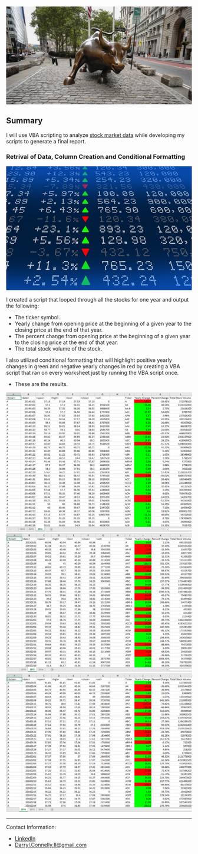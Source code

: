   ![Bull](Images/charging-bull.jpg)

## Summary

I will use VBA scripting to analyze [stock market data](Resources/Multiple_year_stock_data.xlsx) while developing my scripts to generate a final report.

### Retrival of Data, Column Creation and Conditional Formatting

  ![Stock Market](Images/stockmarket.jpg)

I created a script that looped through all the stocks for one year and output the following:

  * The ticker symbol.
  * Yearly change from opening price at the beginning of a given year to the closing price at the end of that year.
  * The percent change from opening price at the beginning of a given year to the closing price at the end of that year.
  * The total stock volume of the stock.

I also utilized conditional formatting that will highlight positive yearly changes in green and negative yearly changes in red by creating a VBA script that ran on every worksheet just by running the VBA script once.

* These are the results.

![2014_Stock_Data](Images/2014_stock_data.png)
![2015_Stock_Data](Images/2015_stock_data.png)
![2016_Stock_Data](Images/2016_stock_data.png)

  - - -

Contact Information:
* [LinkedIn](https://www.linkedin.com/in/DConnellyII)
* Darryl.Connelly.II@gmail.com
